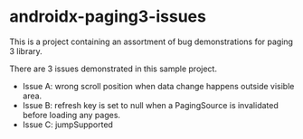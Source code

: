 # androidx-paging3-issues

This is a project containing an assortment of bug demonstrations for paging 3 library.

There are 3 issues demonstrated in this sample project.

- Issue A: wrong scroll position when data change happens outside visible area.
- Issue B: refresh key is set to null when a PagingSource is invalidated before loading any pages.
- Issue C: jumpSupported
